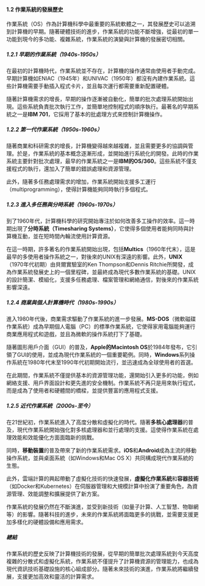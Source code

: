 #### 1.2 作業系統的發展歷史

作業系統（OS）作為計算機科學中最重要的系統軟體之一，其發展歷史可以追溯到計算機的早期。隨著硬體技術的進步，作業系統的功能不斷增強，從最初的單一功能到現今的多功能、複雜系統，作業系統的演變與計算機的發展密切相關。

##### 1.2.1 早期的作業系統（1940s-1950s）
在最初的計算機時代，作業系統並不存在，計算機的操作通常由使用者手動完成。早期計算機如ENIAC（1945年）和UNIVAC（1950年）都沒有內建作業系統。這些計算機需要手動插入程式卡片，並且每次運行都需要重新配置硬體。

隨著計算機需求的增長，早期的操作逐漸被自動化，簡單的批次處理系統開始出現。這些系統負責批次執行工作，並簡單地控制程式的順序執行。最著名的早期系統之一是**IBM 701**，它採用了基本的批處理方式來控制計算機操作。

##### 1.2.2 第一代作業系統（1950s-1960s）
隨著商業和科研需求的增長，計算機變得越來越複雜，並且需要更多的協調與管理。於是，作業系統的基本概念逐漸形成，並開始進行系統化的開發。此時的作業系統主要針對批次處理，最早的作業系統之一是**IBM的OS/360**。這些系統不僅支援程式的執行，還加入了簡單的錯誤處理和資源管理。

此外，隨著多任務處理需求的增加，作業系統開始支援多工運行（multiprogramming），使得計算機能夠同時執行多個程式。

##### 1.2.3 進入多任務與分時系統（1960s-1970s）
到了1960年代，計算機科學的研究開始專注於如何改善多工操作的效率。這一時期出現了**分時系統（Timesharing Systems）**，它使得多個使用者能夠同時與計算機互動，並在短時間內輪流使用計算資源。

在這一時期，許多著名的作業系統開始出現，包括**Multics**（1960年代末），這是最早的多使用者操作系統之一，對後來的UNIX有深遠的影響。此外，**UNIX**（1970年代初期）由貝爾實驗室的Ken Thompson和Dennis Ritchie所開發，成為作業系統發展史上的一個里程碑，並最終成為現代多數作業系統的基礎。UNIX的設計簡潔、模組化，支援多任務處理、檔案管理和網絡通信，對後來的作業系統影響深遠。

##### 1.2.4 商業與個人計算機時代（1980s-1990s）
進入1980年代後，商業需求驅動了作業系統的進一步發展。**MS-DOS**（微軟磁碟作業系統）成為早期個人電腦（PC）的標準作業系統，它使得家用電腦能夠運行商業應用程式和遊戲，並且為微軟的操作系統打下了基礎。

隨著圖形用戶介面（GUI）的普及，**Apple的Macintosh OS**於1984年發布，它引領了GUI的使用，並成為現代作業系統的一個重要範例。同時，**Windows**系列操作系統在1980年代末至1990年代初期開始流行，並迅速成為全球使用者的首選。

在此期間，作業系統不僅提供基本的資源管理功能，還開始引入更多的功能，例如網絡支援、用戶界面設計和更先進的安全機制。作業系統不再只是用來執行程式，而是成為了使用者和硬體間的橋樑，並提供豐富的應用程式支援。

##### 1.2.5 近代作業系統（2000s-至今）
在21世紀初，作業系統進入了高度分散和虛擬化的時代。隨著**多核心處理器**的普及，現代作業系統開始強化對多核處理器和並行處理的支援。這使得作業系統在處理效能和效能優化方面面臨新的挑戰。

同時，**移動裝置**的普及帶來了新的作業系統需求。**iOS**和**Android**成為主流的移動操作系統，並與桌面系統（如Windows和Mac OS X）共同構成現代作業系統的生態。

此外，雲端計算的興起帶動了虛擬化技術的快速發展，**虛擬化作業系統**和**容器技術**（如Docker和Kubernetes）在伺服器管理和大規模計算中扮演了重要角色，為資源管理、效能調整和擴展提供了新方案。

作業系統的發展仍然在不斷演進，並受到新技術（如量子計算、人工智慧、物聯網等）的影響。隨著科技的進步，未來的作業系統將面臨更多的挑戰，並需要支援更加多樣化的硬體設備和應用需求。

##### 總結
作業系統的歷史反映了計算機技術的發展，從早期的簡單批次處理系統到今天高度複雜的分散式和虛擬化系統，作業系統不僅提升了計算機資源的管理能力，也成為現代資訊技術基礎設施的核心組成部分。隨著未來技術的演進，作業系統將繼續發展，支援更加高效和靈活的計算需求。